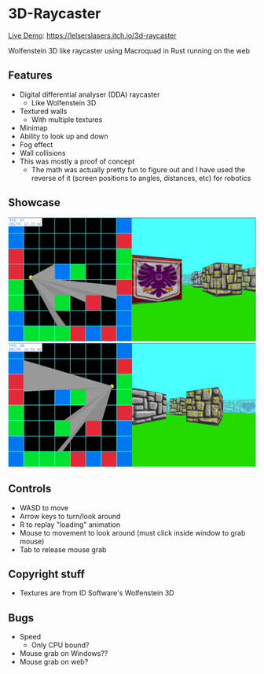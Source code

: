 # 3D-Raycaster

[Live Demo](https://lelserslasers.itch.io/3d-raycaster): https://lelserslasers.itch.io/3d-raycaster

Wolfenstein 3D like raycaster using Macroquad in Rust running on the web

## Features

- Digital differential analyser (DDA) raycaster
	- Like Wolfenstein 3D
- Textured walls
	- With multiple textures
- Minimap
- Ability to look up and down
- Fog effect
- Wall collisions
- This was mostly a proof of concept
	- The math was actually pretty fun to figure out and I have used the reverse of it (screen positions to angles, distances, etc) for robotics 

## Showcase

![Showcase 1](./Showcase/Screenshot1.png)
![Showcase 2](./Showcase/Screenshot2.png)

## Controls

- WASD to move
- Arrow keys to turn/look around
- R to replay "loading" animation
- Mouse to movement to look around (must click inside window to grab mouse)
- Tab to release mouse grab


## Copyright stuff

- Textures are from ID Software's Wolfenstein 3D

## Bugs

- Speed
	- Only CPU bound?
- Mouse grab on Windows??
- Mouse grab on web?
